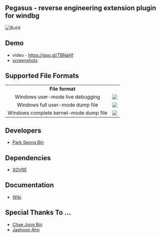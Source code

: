 Pegasus - reverse engineering extension plugin for windbg
-------
![Build](https://img.shields.io/badge/build-passing-brightgreen.svg)

Demo
-------
* video - https://goo.gl/TBNaHf
* [screenshots](https://github.com/0a777h/pegasus/tree/master/screenshot)

Supported File Formats
-------
<table>
  <tr> 
    <td align="center" colspan="2"><b> File format </b></td>
  </tr>
   <tr> 
    <td align="center"> Windows user-mode live debugging </td>
    <td align="center"><img src="https://img.shields.io/badge/Supported-brightgreen.svg"></td>
  </tr> 
  <tr> 
    <td align="center"> Windows full user-mode dump file </td>
    <td align="center"><img src="https://img.shields.io/badge/Supported-brightgreen.svg"></td>
  </tr>
  <tr> 
    <td align="center"> Windows complete kernel-mode dump file </td>
    <td align="center"><img src="https://img.shields.io/badge/Working-yellow.svg"></td>	
  </tr>
</table>

Developers
-------
* [Park Seong Bin](https://github.com/0a777h)

Dependencies
-------
* [XDVRE](https://github.com/xdvre/xdvre)

Documentation
-------
* [Wiki](https://github.com/0a777h/pegasus/wiki/Pegasus)

Special Thanks To ...
-------
* [Chae Jong Bin](https://github.com/Necrosys)
* [Jaehoon Ahn](https://github.com/dkswognsdi)
